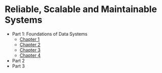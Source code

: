 # Reliable, Scalable and Maintainable Systems

* Part 1: Foundations of Data Systems
  * [Chapter 1](key-concepts.md)
  * [Chapter 2](data-models-query-languages.md)
  * [Chapter 3](internals-of-storage-engines.md)
  * [Chapter 4](data-encoding-and-schemas.md)
* Part 2
* Part 3

